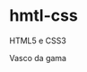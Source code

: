 # hmtl-css
 HTML5 e CSS3
 
 Vasco da gama
 <a href="'https://leonardo-dev18.github.io/hmtl-css/exercicios/ex002/">